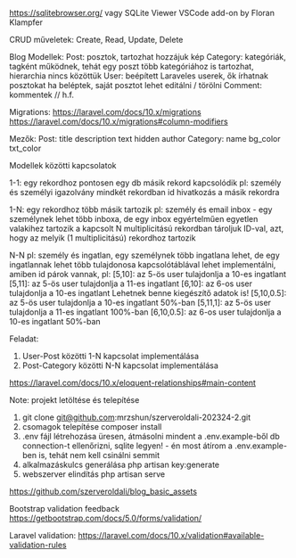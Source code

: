 https://sqlitebrowser.org/
vagy
SQLite Viewer VSCode add-on by Floran Klampfer

CRUD műveletek: Create, Read, Update, Delete


Blog
Modellek:
    Post: posztok, tartozhat hozzájuk kép
    Category: kategóriák, tagként működnek, tehát egy poszt több kategóriához is tartozhat, hierarchia nincs közöttük
    User: beépített Laraveles userek, ők írhatnak posztokat ha beléptek, saját posztot lehet editálni / törölni
    Comment: kommentek // h.f.

Migrations:
https://laravel.com/docs/10.x/migrations
https://laravel.com/docs/10.x/migrations#column-modifiers

Mezők:
Post:
    title
    description
    text
    hidden
    author
Category: 
    name
    bg_color
    txt_color

Modellek közötti kapcsolatok

1-1: egy rekordhoz pontosen egy db másik rekord kapcsolódik
pl: személy és személyi igazolvány
mindkét rekordban id hivatkozás a másik rekordra

1-N: egy rekordhoz több másik tartozik
pl: személy és email inbox - egy személynek lehet több inboxa, de egy inbox egyértelműen egyetlen valakihez tartozik
a kapcsolt N multiplicitású rekordban tároljuk ID-val, azt, hogy az melyik (1 multiplicitású) rekordhoz tartozik

N-N
pl: személy és ingatlan, egy személynek több ingatlana lehet, de egy ingatlannak lehet több tulajdonosa
kapcsolótáblával lehet implementálni, amiben id párok vannak, pl:
[5,10]: az 5-ös user tulajdonlja a 10-es ingatlant
[5,11]: az 5-ös user tulajdonlja a 11-es ingatlant
[6,10]: az 6-os user tulajdonlja a 10-es ingatlant
Lehetnek benne kiegészítő adatok is!
[5,10,0.5]: az 5-ös user tulajdonlja a 10-es ingatlant 50%-ban
[5,11,1]: az 5-ös user tulajdonlja a 11-es ingatlant 100%-ban
[6,10,0.5]: az 6-os user tulajdonlja a 10-es ingatlant 50%-ban

Feladat:
1. User-Post közötti 1-N kapcsolat implementálása 
2. Post-Category közötti N-N kapcsolat implementálása

https://laravel.com/docs/10.x/eloquent-relationships#main-content

Note: projekt letöltése és telepítése
1. git clone git@github.com:mrzshun/szerveroldali-202324-2.git
2. csomagok telepítése
    composer install
3. .env fájl létrehozása üresen, átmásolni mindent a .env.example-ből
    db connection-t ellenőrizni, sqlite legyen! - én most átírom a .env.example-ben is, tehát nem kell csinálni semmit
4. alkalmazáskulcs generálása
    php artisan key:generate
5. webszerver elindítás 
    php artisan serve


https://github.com/szerveroldali/blog_basic_assets

Bootstrap validation feedback
https://getbootstrap.com/docs/5.0/forms/validation/

Laravel validation:
https://laravel.com/docs/10.x/validation#available-validation-rules


